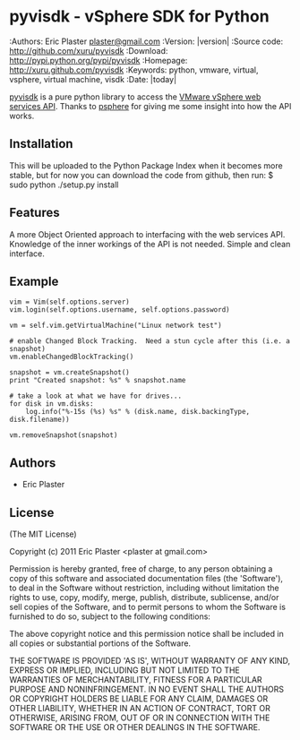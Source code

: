 
# pyvisdk - vSphere SDK  for Python

:Authors: Eric Plaster <plaster@gmail.com>
:Version: |version|
:Source code: http://github.com/xuru/pyvisdk
:Download: http://pypi.python.org/pypi/pyvisdk
:Homepage: http://xuru.github.com/pyvisdk
:Keywords: python, vmware, virtual, vsphere, virtual machine, visdk
:Date: |today|

  [pyvisdk](http://xuru.github.com/pyvisdk) is a pure python library to access the [VMware vSphere web services API](http://www.vmware.com/support/developer/vc-sdk/).
  Thanks to [psphere](http://jkinred.bitbucket.org/psphere/index.html) for giving me some insight into how the API works.

## Installation
  This will be uploaded to the Python Package Index when it becomes more stable, but for now you can download the code from github, then run:
  $ sudo python ./setup.py install
  
## Features
  A more Object Oriented approach to interfacing with the web services API.
  Knowledge of the inner workings of the API is not needed.
  Simple and clean interface.

## Example
    vim = Vim(self.options.server)
    vim.login(self.options.username, self.options.password)

    vm = self.vim.getVirtualMachine("Linux network test")
    
    # enable Changed Block Tracking.  Need a stun cycle after this (i.e. a snapshot)
    vm.enableChangedBlockTracking()
    
    snapshot = vm.createSnapshot()
    print "Created snapshot: %s" % snapshot.name
    
    # take a look at what we have for drives...
    for disk in vm.disks:
        log.info("%-15s (%s) %s" % (disk.name, disk.backingType, disk.filename))
    
    vm.removeSnapshot(snapshot)

## Authors

  * Eric Plaster


## License 

(The MIT License)

Copyright (c) 2011 Eric Plaster &lt;plaster at gmail.com&gt;

Permission is hereby granted, free of charge, to any person obtaining
a copy of this software and associated documentation files (the
'Software'), to deal in the Software without restriction, including
without limitation the rights to use, copy, modify, merge, publish,
distribute, sublicense, and/or sell copies of the Software, and to
permit persons to whom the Software is furnished to do so, subject to
the following conditions:

The above copyright notice and this permission notice shall be
included in all copies or substantial portions of the Software.

THE SOFTWARE IS PROVIDED 'AS IS', WITHOUT WARRANTY OF ANY KIND,
EXPRESS OR IMPLIED, INCLUDING BUT NOT LIMITED TO THE WARRANTIES OF
MERCHANTABILITY, FITNESS FOR A PARTICULAR PURPOSE AND NONINFRINGEMENT.
IN NO EVENT SHALL THE AUTHORS OR COPYRIGHT HOLDERS BE LIABLE FOR ANY
CLAIM, DAMAGES OR OTHER LIABILITY, WHETHER IN AN ACTION OF CONTRACT,
TORT OR OTHERWISE, ARISING FROM, OUT OF OR IN CONNECTION WITH THE
SOFTWARE OR THE USE OR OTHER DEALINGS IN THE SOFTWARE.